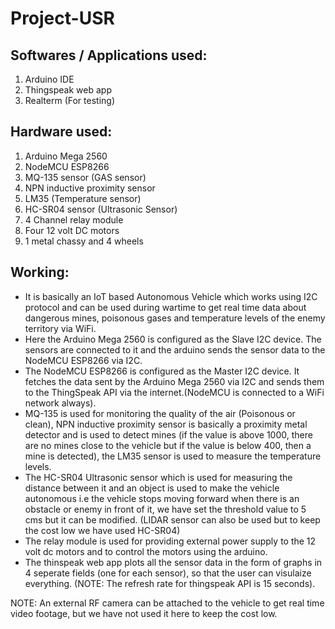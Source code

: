 # Project-USR

## Softwares / Applications used:

1. Arduino IDE
2. Thingspeak web app
3. Realterm (For testing)

## Hardware used:

1. Arduino Mega 2560
2. NodeMCU ESP8266
3. MQ-135 sensor (GAS sensor)
4. NPN inductive proximity sensor
5. LM35 (Temperature sensor)
6. HC-SR04 sensor (Ultrasonic Sensor) 
7. 4 Channel relay module
8. Four 12 volt DC motors
9. 1 metal chassy and 4 wheels

## Working:

- It is basically an IoT based Autonomous Vehicle which works using I2C protocol and can be used during wartime to get real time data about dangerous mines, poisonous gases and temperature levels of the enemy territory via WiFi.
- Here the Arduino Mega 2560 is configured as the Slave I2C device. The sensors are connected to it and the arduino sends the sensor data to the NodeMCU ESP8266 via I2C.
- The NodeMCU ESP8266 is configured as the Master I2C device. It fetches the data sent by the Arduino Mega 2560 via I2C and sends them to the ThingSpeak API via the internet.(NodeMCU is connected to a WiFi network always).
-  MQ-135 is used for monitoring the quality of the air (Poisonous or clean), NPN inductive proximity sensor is basically a proximity metal detector and is used to detect mines (if the value is above 1000, there are no mines close to the vehicle but if the value is below 400, then a mine is detected), the LM35 sensor is used to measure the temperature levels. 
-  The HC-SR04 Ultrasonic sensor which is used for measuring the distance between it and an object is used to make the vehicle autonomous i.e the vehicle stops moving forward when there is an obstacle or enemy in front of it, we have set the threshold value to 5 cms but it can be modified. (LIDAR sensor can also be used but to keep the cost low we have used HC-SR04)
-  The relay module is used for providing external power supply to the 12 volt dc motors and to control the motors using the arduino.
-  The thinspeak web app plots all the sensor data in the form of graphs in 4 seperate fields (one for each sensor), so that the user can visulaize everything. (NOTE: The refresh rate for thingspeak API is 15 seconds).

NOTE: An external RF camera can be attached to the vehicle to get real time video footage, but we have not used it here to keep the cost low.
